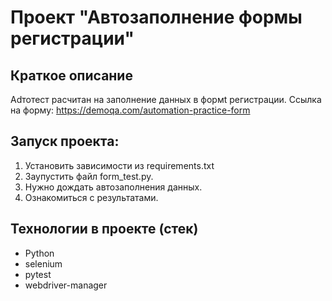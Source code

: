 # Проект "Автозаполнение формы регистрации"

## Краткое описание
Аdтотест расчитан на заполнение данных в формt регистрации.
Ссылка на форму: https://demoqa.com/automation-practice-form

## Запуск проекта:
1. Установить зависимости из requirements.txt  
2. Заупустить файл form_test.py.
3. Нужно дождать автозаполнения данных.
4. Ознакомиться с результатами.



## Технологии в проекте (стек)
- Python
- selenium
- pytest
- webdriver-manager